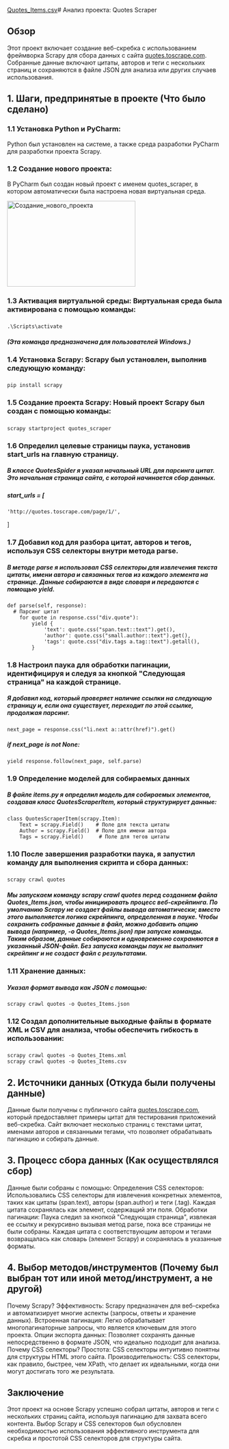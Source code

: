 [Quotes_Items.csv](https://github.com/user-attachments/files/17604579/Quotes_Items.csv)# Анализ проекта: Quotes Scraper

## Обзор
Этот проект включает создание веб-скребка с использованием фреймворка Scrapy для сбора данных с сайта [quotes.toscrape.com](http://quotes.toscrape.com). Собранные данные включают цитаты, авторов и теги с нескольких страниц и сохраняются в файле JSON для анализа или других случаев использования.
## 1. Шаги, предпринятые в проекте (Что было сделано)
### 1.1 Установка Python и PyCharm: 
Python был установлен на системе, а также среда разработки PyCharm для разработки проекта Scrapy.
### 1.2 Создание нового проекта: 
В PyCharm был создан новый проект с именем quotes_scraper, в котором автоматически была настроена новая виртуальная среда.

<img src="https://github.com/user-attachments/assets/7704cd0f-b605-4127-b29c-25af2974ddf0" alt="Создание_нового_проекта" style="width:300px; height:200px;">

### 1.3 Активация виртуальной среды: Виртуальная среда была активирована с помощью команды:
##### 
    .\Scripts\activate
##### (Эта команда предназначена для пользователей Windows.)
### 1.4 Установка Scrapy: Scrapy был установлен, выполнив следующую команду:
##### 
    pip install scrapy
### 1.5 Создание проекта Scrapy: Новый проект Scrapy был создан с помощью команды:
##### 
    scrapy startproject quotes_scraper
### 1.6 Определил целевые страницы паука, установив start_urls на главную страницу.
##### В классе QuotesSpider я указал начальный URL для парсинга цитат. Это начальная страница сайта, с которой начинается сбор данных.
##### start_urls = [
    'http://quotes.toscrape.com/page/1/',  
]
### 1.7 Добавил код для разбора цитат, авторов и тегов, используя CSS селекторы внутри метода parse.
##### В методе parse я использовал CSS селекторы для извлечения текста цитаты, имени автора и связанных тегов из каждого элемента на странице. Данные собираются в виде словаря и передаются с помощью yield.
##### 
    def parse(self, response):
      # Парсинг цитат
        for quote in response.css("div.quote"):
            yield {
                'text': quote.css("span.text::text").get(),
                'author': quote.css("small.author::text").get(),
                'tags': quote.css("div.tags a.tag::text").getall(),
            }
### 1.8 Настроил паука для обработки пагинации, идентифицируя и следуя за кнопкой "Следующая страница" на каждой странице.
##### Я добавил код, который проверяет наличие ссылки на следующую страницу и, если она существует, переходит по этой ссылке, продолжая парсинг.
#####
    next_page = response.css("li.next a::attr(href)").get()
##### if next_page is not None:
    yield response.follow(next_page, self.parse)
### 1.9 Определение моделей для собираемых данных
##### В файле items.py я определил модель для собираемых элементов, создавая класс QuotesScraperItem, который структурирует данные:
##### 
    class QuotesScraperItem(scrapy.Item):
        Text = scrapy.Field()    # Поле для текста цитаты
        Author = scrapy.Field()  # Поле для имени автора
        Tags = scrapy.Field()     # Поле для тегов цитаты
### 1.10 После завершения разработки паука, я запустил команду для выполнения скрипта и сбора данных:
##### 
    scrapy crawl quotes
##### Мы запускаем команду scrapy crawl quotes перед созданием файла Quotes_Items.json, чтобы инициировать процесс веб-скрейпинга. По умолчанию Scrapy не создает файлы вывода автоматически; вместо этого выполняется логика скрейпинга, определенная в пауке. Чтобы сохранить собранные данные в файл, можно добавить опцию вывода (например, -o Quotes_Items.json) при запуске команды. Таким образом, данные собираются и одновременно сохраняются в указанный JSON-файл. Без запуска команды паук не выполнит скрейпинг и не создаст файл с результатами.

### 1.11 Хранение данных:
##### Указал формат вывода как JSON с помощью:
##### 
    scrapy crawl quotes -o Quotes_Items.json

### 1.12 Создал дополнительные выходные файлы в формате XML и CSV для анализа, чтобы обеспечить гибкость в использовании:
##### 
    scrapy crawl quotes -o Quotes_Items.xml 
    scrapy crawl quotes -o Quotes_Items.csv

## 2. Источники данных (Откуда были получены данные)
Данные были получены с публичного сайта [quotes.toscrape.com](http://quotes.toscrape.com), который предоставляет примеры цитат для тестирования приложений веб-скребка. Сайт включает несколько страниц с текстами цитат, именами авторов и связанными тегами, что позволяет обрабатывать пагинацию и собирать данные.

## 3. Процесс сбора данных (Как осуществлялся сбор)
Данные были собраны с помощью:
Определения CSS селекторов: Использовались CSS селекторы для извлечения конкретных элементов, таких как цитаты (span.text), авторы (span.author) и теги (.tag). Каждая цитата сохранялась как элемент, содержащий эти поля.
Обработки пагинации: Паука следил за кнопкой "Следующая страница", извлекая ее ссылку и рекурсивно вызывая метод parse, пока все страницы не были собраны.
Каждая цитата с соответствующим автором и тегами возвращалась как словарь (элемент Scrapy) и сохранялась в указанные форматы.

## 4. Выбор методов/инструментов (Почему был выбран тот или иной метод/инструмент, а не другой)
Почему Scrapy?
Эффективность: Scrapy предназначен для веб-скребка и автоматизирует многие аспекты (запросы, ответы и хранение данных).
Встроенная пагинация: Легко обрабатывает многопагинаторные запросы, что является ключевым для этого проекта.
Опции экспорта данных: Позволяет сохранять данные непосредственно в формате JSON, что идеально подходит для анализа.
Почему CSS селекторы?
Простота: CSS селекторы интуитивно понятны для структуры HTML этого сайта.
Производительность: CSS селекторы, как правило, быстрее, чем XPath, что делает их идеальными, когда они могут достигать того же результата.

## Заключение
Этот проект на основе Scrapy успешно собрал цитаты, авторов и теги с нескольких страниц сайта, используя пагинацию для захвата всего контента. Выбор Scrapy и CSS селекторов был обусловлен необходимостью использования эффективного инструмента для скребка и простотой CSS селекторов для структуры сайта.





